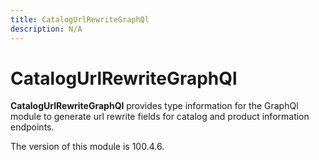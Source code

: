 ```yaml
---
title: CatalogUrlRewriteGraphQl
description: N/A
---
```


# CatalogUrlRewriteGraphQl

**CatalogUrlRewriteGraphQl** provides type information for the GraphQl module
to generate url rewrite fields for catalog and product information endpoints.

<InlineAlert slots="text" />
The version of this module is 100.4.6.
